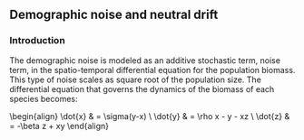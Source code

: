## Demographic noise and neutral drift

### Introduction

The demographic noise is modeled as an additive stochastic term, noise term, in the spatio-temporal differential equation for the population biomass. This type of noise scales as square root of the population size. The differential equation that governs the dynamics of the biomass of each species becomes:

\begin{align}
\dot{x} & = \sigma(y-x) \\
\dot{y} & = \rho x - y - xz \\
\dot{z} & = -\beta z + xy
\end{align}






